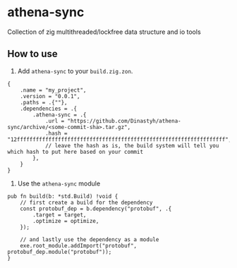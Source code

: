 # athena-sync

Collection of zig multithreaded/lockfree data structure and io tools

## How to use

1. Add `athena-sync` to your `build.zig.zon`.

```zig
{
    .name = "my_project",
    .version = "0.0.1",
    .paths = .{""},
    .dependencies = .{
        .athena-sync = .{
            .url = "https://github.com/Dinastyh/athena-sync/archive/<some-commit-sha>.tar.gz",
            .hash = "12ffffffffffffffffffffffffffffffffffffffffffffffffffffffffffffffffff",
            // leave the hash as is, the build system will tell you which hash to put here based on your commit
        },
    }
}
```

1. Use the `athena-sync` module

```zig
pub fn build(b: *std.Build) !void {
    // first create a build for the dependency
    const protobuf_dep = b.dependency("protobuf", .{
        .target = target,
        .optimize = optimize,
    });

    // and lastly use the dependency as a module
    exe.root_module.addImport("protobuf", protobuf_dep.module("protobuf"));
}
```
